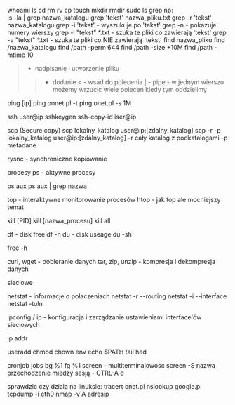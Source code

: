 whoami
ls
cd
rm
rv
cp
touch
mkdir
rmdir
sudo
ls
grep np:  
ls -la | grep nazwa_katalogu
grep 'tekst' nazwa_pliku.txt
grep -r 'tekst' nazwa_katalogu
grep -i 'tekst' - wyszukuje po 'tekst'
grep -n - pokazuje numery wierszy
grep -l "tekst" *.txt - szuka te pliki co zawierają 'tekst'
grep -v "tekst" *.txt - szuka te pliki co NIE zawierają 'tekst'
find nazwa_pliku
find /nazwa_katalogu
find /path -perm 644
find /path -size +10M
find /path -mtime 10

> - nadpisanie i utworzenie pliku
>> - dodanie
< - wsad do polecenia
| - pipe - w jednym wierszu możemy wrzucic wiele poleceń kiedy tym oddzielimy

ping [ip]
ping oonet.pl -t
ping onet.pl -s 1M

ssh user@ip
sshkeygen
ssh-copy-id iser@ip

scp (Secure copy)
scp lokalny_katalog user@ip:[zdalny_katalog]
scp -r -p lokalny_katalog user@ip:[zdalny_katalog] -r cały katalog z podkatalogami -p metadane

rysnc - synchroniczne kopiowanie

procesy
ps - aktywne procesy

ps aux
ps aux | grep nazwa

top - interaktywne monitorowanie procesów
htop - jak top ale mocniejszy temat

kill [PID]
kill [nazwa_procesu]
kill all

df - disk free 
df -h
du - disk useage
du -sh

free -h

curl, wget - pobieranie danych
tar, zip, unzip - kompresja i dekompresja danych

sieciowe

netstat - informacje o polaczeniach
netstat -r --routing
netstat -i --interface
netstat -tuln

ipconfig / ip - konfiguracja i zarządzanie ustawieniami interface'ów sieciowych

ip addr

useradd
chmod
chown
env
echo $PATH
tail
hed

cronjob
jobs
bg %1
fg %1
screen - multiterminalowosc
screen -S nazwa
przechodzenie miedzy sesją - CTRL-A d

sprawdzic czy dziala na linuksie:
tracert onet.pl
nslookup google.pl
tcpdump -i eth0
nmap -v A adresip
